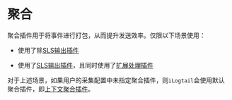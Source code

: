 # 聚合

聚合插件用于将事件进行打包，从而提升发送效率。仅限以下场景使用：

* 使用了除[SLS输出插件](../flusher/native/flusher-sls.md)

* 使用了[SLS输出插件](../flusher/native/flusher-sls.md)，且同时使用了[扩展处理插件](../processor/processors.md)

对于上述场景，如果用户的采集配置中未指定聚合插件，则`iLogtail`会使用默认聚合插件，即[上下文聚合插件](aggregator-context.md)。

